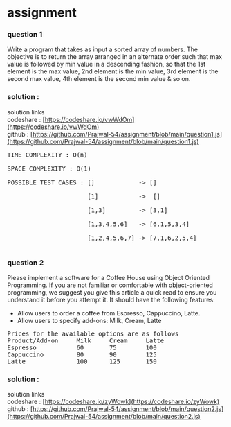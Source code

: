 # assignment
### question 1 
Write a program that takes as input a sorted array of numbers. The objective is to return the array arranged in an alternate order such that max value is followed by min value in a descending fashion, so that the 1st element is the max value, 2nd element is the min value, 3rd element is the second max value, 4th element is the second min value & so on.

### solution :

solution links<br/>
codeshare : [https://codeshare.io/vwWdOm](https://codeshare.io/vwWdOm)<br/>
github : [https://github.com/Prajwal-54/assignment/blob/main/question1.js](https://github.com/Prajwal-54/assignment/blob/main/question1.js)<br/>
<pre>
TIME COMPLEXITY : O(n)<br/>
SPACE COMPLEXITY : O(1)<br/>
POSSIBLE TEST CASES : []            -> []<br/>
                      [1]           ->  []<br/>
                      [1,3]         -> [3,1]<br/>
                      [1,3,4,5,6]   -> [6,1,5,3,4]<br/>
                      [1,2,4,5,6,7] -> [7,1,6,2,5,4]<br/>
</pre>
### question 2
Please implement a software for a Coffee House using Object Oriented Programming. If you are not familiar or comfortable with object-oriented programming, we suggest you give this article a quick read to ensure you understand it before you attempt it.
It should have the following features:
- Allow users to order a coffee from Espresso, Cappuccino, Latte.
- Allow users to specify add-ons: Milk, Cream, Latte<br/>
<pre>
Prices for the available options are as follows
Product/Add-on     Milk     Cream     Latte
Espresso           60       75        100
Cappuccino         80       90        125
Latte              100      125       150
</pre>
### solution :

solution links<br/>
codeshare : [https://codeshare.io/zyWowk](https://codeshare.io/zyWowk)<br/>
github : [https://github.com/Prajwal-54/assignment/blob/main/question2.js](https://github.com/Prajwal-54/assignment/blob/main/question2.js)



